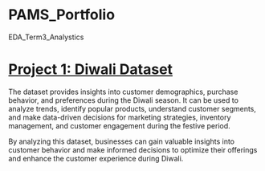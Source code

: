 # PAMS_Portfolio
EDA_Term3_Analystics
# [Project 1: Diwali Dataset](https://prashantsundge.github.io/PAMS_Portfolio/)

The dataset provides insights into customer demographics, purchase behavior, and preferences during the Diwali season. It can be used to analyze trends, identify popular products, understand customer segments, and make data-driven decisions for marketing strategies, inventory management, and customer engagement during the festive period.

By analyzing this dataset, businesses can gain valuable insights into customer behavior and make informed decisions to optimize their offerings and enhance the customer experience during Diwali.

